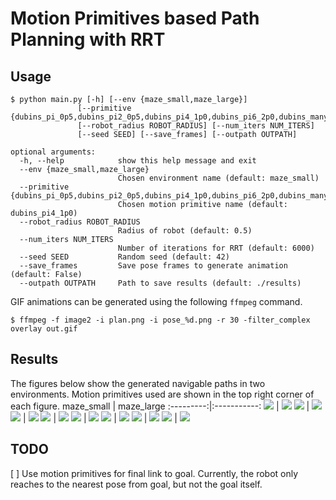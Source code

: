 # Motion Primitives based Path Planning with RRT

## Usage
```
$ python main.py [-h] [--env {maze_small,maze_large}]
               [--primitive {dubins_pi_0p5,dubins_pi2_0p5,dubins_pi4_1p0,dubins_pi6_2p0,dubins_many,turtlebot_pi3_0p75_3,turtlebot_pi1p5_1p0_4,perp_turtlebot_1p0}]
               [--robot_radius ROBOT_RADIUS] [--num_iters NUM_ITERS]
               [--seed SEED] [--save_frames] [--outpath OUTPATH]

optional arguments:
  -h, --help            show this help message and exit
  --env {maze_small,maze_large}
                        Chosen environment name (default: maze_small)
  --primitive {dubins_pi_0p5,dubins_pi2_0p5,dubins_pi4_1p0,dubins_pi6_2p0,dubins_many,turtlebot_pi3_0p75_3,turtlebot_pi1p5_1p0_4,perp_turtlebot_1p0}
                        Chosen motion primitive name (default: dubins_pi4_1p0)
  --robot_radius ROBOT_RADIUS
                        Radius of robot (default: 0.5)
  --num_iters NUM_ITERS
                        Number of iterations for RRT (default: 6000)
  --seed SEED           Random seed (default: 42)
  --save_frames         Save pose frames to generate animation (default: False)
  --outpath OUTPATH     Path to save results (default: ./results)
```

GIF animations can be generated using the following `ffmpeg` command.

```
$ ffmpeg -f image2 -i plan.png -i pose_%d.png -r 30 -filter_complex overlay out.gif
```

## Results
The figures below show the generated navigable paths in two environments. Motion primitives used are shown in the top right corner of each figure.
maze_small | maze_large
:---------:|:-----------:
![](results/maze_small_dubins_many.gif) | ![](results/maze_large_dubins_many.gif)
![](results/maze_small_dubins_pi2_0p5.gif) | ![](results/maze_large_dubins_pi2_0p5.gif)
![](results/maze_small_dubins_pi4_1p0.gif) | ![](results/maze_large_dubins_pi4_1p0.gif)
![](results/maze_small_dubins_pi6_2p0.gif) | ![](results/maze_large_dubins_pi6_2p0.gif)
![](results/maze_small_dubins_pi_0p5.gif) | ![](results/maze_large_dubins_pi_0p5.gif)
![](results/maze_small_perp_turtlebot_1p0.gif) | ![](results/maze_large_perp_turtlebot_1p0.gif)
![](results/maze_small_turtlebot_pi1p5_1p0_4.gif) | ![](results/maze_large_turtlebot_pi1p5_1p0_4.gif)
![](results/maze_small_turtlebot_pi3_0p75_3.gif) | ![](results/maze_large_turtlebot_pi3_0p75_3.gif)

## TODO
[ ] Use motion primitives for final link to goal. Currently, the robot only reaches to the nearest pose from goal, but not the goal itself.
